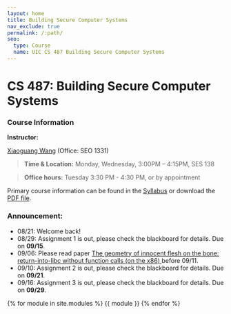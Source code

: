 ```yaml
---
layout: home
title: Building Secure Computer Systems
nav_exclude: true
permalink: /:path/
seo:
  type: Course
  name: UIC CS 487 Building Secure Computer Systems
---
```


# CS 487: Building Secure Computer Systems

### Course Information
**Instructor:**

[Xiaoguang Wang](https://xiaoguang.wang/) (Office: SEO 1331)

> **Time & Location:**	Monday, Wednesday, 3:00PM – 4:15PM, SES 138

> **Office hours:** Tuesday 3:30 PM - 4:30 PM, or by appointment

<!--
The link to this webpage is [https://sysec-uic.github.io/cs487-f23](https://sysec-uic.github.io/cs487-f23).
-->

Primary course information can be found in the [Syllabus](https://sysec-uic.github.io/cs487-f23/syllabus/) or download the [PDF file](https://github.com/sysec-uic/cs487-f23/raw/main/files/CS487_Fall23_Syllabus.pdf).

### Announcement:
- 08/21: Welcome back!
- 08/29: Assignment 1 is out, please check the blackboard for details. Due on **09/15**.
- 09/06: Please read paper [The geometry of innocent flesh on the bone: return-into-libc without function calls (on the x86)
](https://dl.acm.org/doi/10.1145/1315245.1315313) before 09/11.
- 09/10: Assignment 2 is out, please check the blackboard for details. Due on **09/21**.
- 09/16: Assignment 3 is out, please check the blackboard for details. Due on **09/29**.

{% for module in site.modules %}
{{ module }}
{% endfor %}
